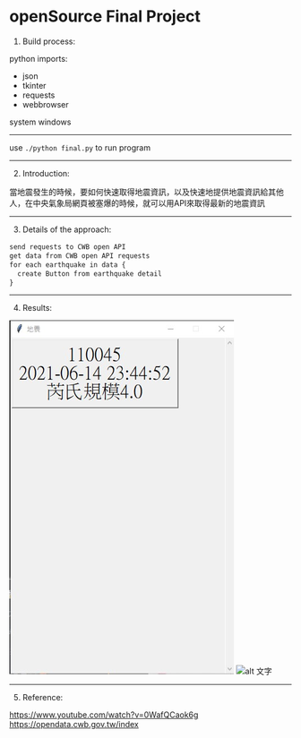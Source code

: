 # openSource Final Project

1. Build process:

python imports:
* json  
* tkinter  
* requests  
* webbrowser  


system windows

---

use
` ./python final.py `
to run program

---

2. Introduction:

 當地震發生的時候，要如何快速取得地震資訊，以及快速地提供地震資訊給其他人，在中央氣象局網頁被塞爆的時候，就可以用API來取得最新的地震資訊
 
 
 ---


3. Details of the approach:

```
send requests to CWB open API
get data from CWB open API requests
for each earthquake in data {
  create Button from earthquake detail
}

```

---

4. Results:


![alt 文字](https://github.com/karl890309/openSource/blob/main/1.jpg)
![alt 文字](https://scweb.cwb.gov.tw/webdata/OLDEQ/202106/2021061423445240045_H.png)



---


5. Reference:

https://www.youtube.com/watch?v=0WafQCaok6g  
https://opendata.cwb.gov.tw/index  





